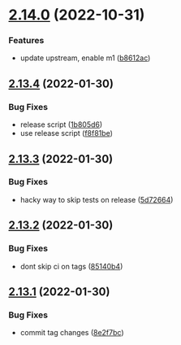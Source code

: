# [2.14.0](https://github.com/makeomatic/node-rdkafka/compare/v2.13.4...v2.14.0) (2022-10-31)


### Features

* update upstream, enable m1 ([b8612ac](https://github.com/makeomatic/node-rdkafka/commit/b8612acfc9d26d8b4db53c610cd67b42e36ca588))

## [2.13.4](https://github.com/makeomatic/node-rdkafka/compare/v2.13.3...v2.13.4) (2022-01-30)


### Bug Fixes

* release script ([1b805d6](https://github.com/makeomatic/node-rdkafka/commit/1b805d67ef043c395e1f654522d247c535756247))
* use release script ([f8f81be](https://github.com/makeomatic/node-rdkafka/commit/f8f81be8f8f735d06a7dc37e8d171bec8d3e3982))

## [2.13.3](https://github.com/makeomatic/node-rdkafka/compare/v2.13.2...v2.13.3) (2022-01-30)


### Bug Fixes

* hacky way to skip tests on release ([5d72664](https://github.com/makeomatic/node-rdkafka/commit/5d726645e3f5b47dbca71874395da8aeeaf2b844))

## [2.13.2](https://github.com/makeomatic/node-rdkafka/compare/v2.13.1...v2.13.2) (2022-01-30)


### Bug Fixes

* dont skip ci on tags ([85140b4](https://github.com/makeomatic/node-rdkafka/commit/85140b40c74842d0505df7cd399d74dea6620ae7))

## [2.13.1](https://github.com/makeomatic/node-rdkafka/compare/v2.13.0...v2.13.1) (2022-01-30)


### Bug Fixes

* commit tag changes ([8e2f7bc](https://github.com/makeomatic/node-rdkafka/commit/8e2f7bc2251df09ddff207fd4f742f55077830e7))
